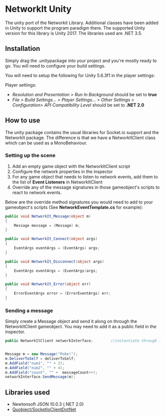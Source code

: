 # NetworkIt Unity
The unity port of the Networkit Library. Additional classes have been added in Unity to support the program paradigm there. The supported Unity version for this library is Unity 2017. The libraries used are .NET 3.5.

## Installation
Simply drag the .unitypackage into your project and you're mostly ready to go. You will need to configure your build settings.

You will need to setup the following for Unity 5.6.3f1 in the player settings:

Player settings:
* *Resolution and Presentation > Run In Background* should be set to **true**
* *File > Build Settings... > Player Settings... > Other Settings > Configuration> API Compatibility Level* should be set to **.NET 2.0**

## How to use
The unity package contains the usual libraries for Socket.io support and the NetworkIt package. The difference is that we have a NetworkItClient class which can be used as a MonoBehaviour.


### Setting up the scene
1. Add an empty game object with the NetworkItClient script
2. Configure the network properties in the inspector
3. For any game object that needs to listen to network events, add them to the list of **Event Listeners** in NetworkItClient
4. Override any of the message signatures in those gameobject's scripts to react to network events. 

Below are the override method signatures you would need to add to your gameobject's scripts (See **NetworkEventTemplate.cs** for example):
```C#
public void NetworkIt_Message(object m)
{
    Message message = (Message) m;
}

public void NetworkIt_Connect(object args)
{
    EventArgs eventArgs = (EventArgs) args;
}

public void NetworkIt_Disconnect(object args)
{
    EventArgs eventArgs = (EventArgs)args;
}

public void NetworkIt_Error(object err)
{
    ErrorEventArgs error = (ErrorEventArgs) err;
}

```

### Sending a message
Simply create a Message object and send it along on through the NetworkItClient gameobject. You may need to add it as a public field in the inspector.

```C#
public NetworkItClient networkInterface;		//instantiate through inspector


Message m = new Message("Poke!");
m.DeliverToSelf = deliverToSelf;
m.AddField("num1", "" + 3);
m.AddField("num2", "" + 4);
m.AddField("count", "" +  messageCount++);
networkInterface.SendMessage(m);
```


## Libraries used

* Newtonsoft JSON 10.0.3 (.NET 2.0)
* [Quobject/SocketIoClientDotNet](https://github.com/Quobject/SocketIoClientDotNet)
